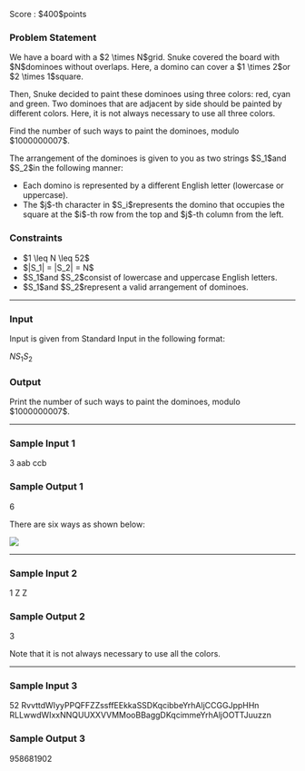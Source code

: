 
<div>

<span>

<span>

<p>
Score : $400$points
</p>

<div>

<section>

### **Problem Statement**

<p>
We have a board with a $2 \times N$grid.
Snuke covered the board with $N$dominoes without overlaps.
Here, a domino can cover a $1 \times 2$or $2 \times 1$square.
</p>

<p>
Then, Snuke decided to paint these dominoes using three colors: red, cyan and green.
Two dominoes that are adjacent by side should be painted by different colors.
Here, it is not always necessary to use all three colors.
</p>

<p>
Find the number of such ways to paint the dominoes, modulo $1000000007$.
</p>

<p>
The arrangement of the dominoes is given to you as two strings $S_1$and $S_2$in the following manner:
</p>

<ul>

<li>
Each domino is represented by a different English letter (lowercase or uppercase).
</li>

<li>
The $j$-th character in $S_i$represents the domino that occupies the square at the $i$-th row from the top and $j$-th column from the left.
</li>

</ul>

</section>

</div>

<div>

<section>

### **Constraints**

<ul>

<li>
$1 \leq N \leq 52$
</li>

<li>
$|S_1| = |S_2| = N$
</li>

<li>
$S_1$and $S_2$consist of lowercase and uppercase English letters.
</li>

<li>
$S_1$and $S_2$represent a valid arrangement of dominoes.
</li>

</ul>

</section>

</div>

---

<div>

<div>

<section>

### **Input**

<p>
Input is given from Standard Input in the following format:
</p>

<div>

$N$$S_1$$S_2$
</div>

</section>

</div>

<div>

<section>

### **Output**

<p>
Print the number of such ways to paint the dominoes, modulo $1000000007$.
</p>

</section>

</div>

</div>

---

<div>

<section>

### **Sample Input 1**

<div>

3
aab
ccb

</div>

</section>

</div>

<div>

<section>

### **Sample Output 1**

<div>

6

</div>

<p>
There are six ways as shown below:
</p>

<p>

<img src="https://atcoder.jp/img/arc081/899673bd23529f4fb5e41c6e7d5bc372.png">

</img>

</p>

</section>

</div>

---

<div>

<section>

### **Sample Input 2**

<div>

1
Z
Z

</div>

</section>

</div>

<div>

<section>

### **Sample Output 2**

<div>

3

</div>

<p>
Note that it is not always necessary to use all the colors.
</p>

</section>

</div>

---

<div>

<section>

### **Sample Input 3**

<div>

52
RvvttdWIyyPPQFFZZssffEEkkaSSDKqcibbeYrhAljCCGGJppHHn
RLLwwdWIxxNNQUUXXVVMMooBBaggDKqcimmeYrhAljOOTTJuuzzn

</div>

</section>

</div>

<div>

<section>

### **Sample Output 3**

<div>

958681902

</div>

</section>

</div>

</span>

</span>

</div>
